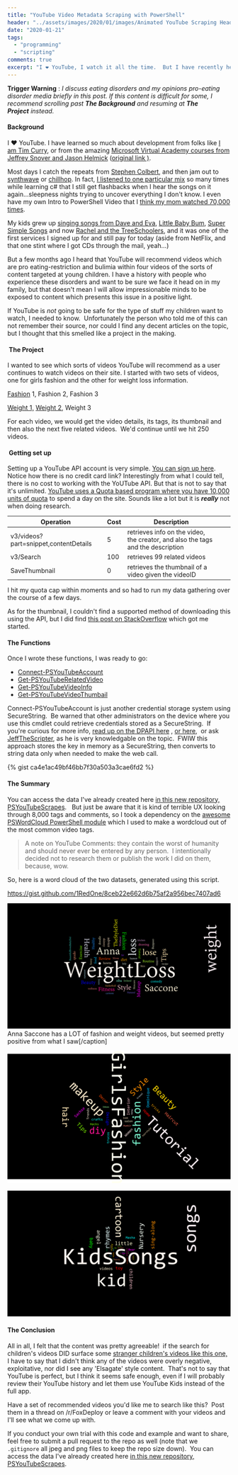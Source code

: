 ```yaml
---
title: "YouTube Video Metadata Scraping with PowerShell"
header: "../assets/images/2020/01/images/Animated YouTube Scraping Header.gif"
date: "2020-01-21"
tags: 
  - "programming"
  - "scripting"
comments: true
excerpt: "I ❤ YouTube, I watch it all the time.  But I have recently heard that YouTube's comment recommendation engine might carry kids from gentle content and into content I might find objectionable for our family.  In this Post, we dig into the a few source videos and use the YouTube API to see what kinds of videos really are shown"
---
```


**Trigger Warning** : _I discuss eating disorders and my opinions pro-eating disorder media briefly in this post. If this content is difficult for some, I recommend scrolling past **The Background** and resuming at **The Project** instead._

#### Background

I ❤ YouTube. I have learned so much about development from folks like [I am Tim Curry](https://www.youtube.com/watch?time_continue=2&v=vN9NRqv7xmY&feature=emb_logo), or from the amazing [Microsoft Virtual Academy courses from Jeffrey Snover and Jason Helmick](https://www.youtube.com/watch?v=nMn8-BbRsN8&list=PLyJiOytEPs4etH7Ujq7PU7jlOlHL-9RmV) ([original link )](https://channel9.msdn.com/Series/Advanced-PowerShell-DSC-and-Custom-Resources?l=3DnsS2H1_1504984382).
 <!--more-->
Most days I catch the repeats from [Stephen Colbert](https://www.youtube.com/channel/UCMtFAi84ehTSYSE9XoHefig), and then jam out to [synthwave](https://www.youtube.com/watch?v=a0O616pwkYk) or [chillhop](https://www.youtube.com/watch?v=VaZYyx0ae_s). In fact, [I listened to one particular mix](https://www.youtube.com/watch?v=glHtYwHidUY) so many times while learning c# that I still get flashbacks when I hear the songs on it again...sleepness nights trying to uncover everything I don't know. I even have my own Intro to PowerShell Video that I [think my mom watched 70,000 times](https://www.youtube.com/watch?v=YHtZY6pASAI).

My kids grew up [singing songs from Dave and Eva](https://www.youtube.com/watch?v=kNPsqzzoekw), [Little Baby Bum](https://www.youtube.com/watch?v=Cfb-qp1h_E0), [Super Simple Songs](https://www.youtube.com/watch?time_continue=2&v=PDnXXgK-OXI&feature=emb_logo) and now [Rachel and the TreeSchoolers](https://www.youtube.com/watch?v=NDqOcpRSExU), and it was one of the first services I signed up for and still pay for today (aside from NetFlix, and that one stint where I got CDs through the mail, yeah...)

But a few months ago I heard that YouTube will recommend videos which are pro eating-restriction and bulimia within four videos of the sorts of content targeted at young children. I have a history with people who experience these disorders and want to be sure we face it head on in my family, but that doesn't mean I will allow impressionable minds to be exposed to content which presents this issue in a positive light.

If YouTube is _not_ going to be safe for the type of stuff my children want to watch, I needed to know.  Unfortunately the person who told me of this can not remember their source, nor could I find any decent articles on the topic, but I thought that this smelled like a project in the making.

####  The Project

I wanted to see which sorts of videos YouTube will recommend as a user continues to watch videos on their site. I started with two sets of videos, one for girls fashion and the other for weight loss information.

[Fashion](https://www.youtube.com/watch?v=ml2E8TnU-oA) 1, Fashion 2, Fashion 3

[Weight 1,](https://www.youtube.com/watch?v=Jhq23NKsjjg) [Weight 2](https://www.youtube.com/watch?v=PWCNtdR9DN0), Weight 3

For each video, we would get the video details, its tags, its thumbnail and then also the next five related videos.  We'd continue until we hit 250 videos.

####  Getting set up

Setting up a YouTube API account is very simple. [You can sign up here](https://developers.google.com/youtube/v3/). Notice how there is no credit card link? Interestingly from what I could tell, there is no cost to working with the YoUTube API. But that is not to say that it's unlimited. [YouTube uses a Quota based program where you have 10,000 units of quota](https://developers.google.com/youtube/v3/getting-started#quota) to spend a day on the site. Sounds like a lot but it is _**really**_ not when doing research.

| Operation | Cost | Description |  |  |
| --- | --- | --- | --- | --- |
| v3/videos?part=snippet,contentDetails | 5 | retrieves info on the video, the creator, and also the tags and the description |  |  |
| v3/Search | 100 | retrieves 99 related videos |  |  |
| SaveThumbnail | 0 | retrieves the thumbnail of a video given the videoID |  |  |

I hit my quota cap within moments and so had to run my data gathering over the course of a few days.

As for the thumbnail, I couldn't find a supported method of downloading this using the API, but I did find [this post on StackOverflow](https://stackoverflow.com/questions/2068344/how-do-i-get-a-youtube-video-thumbnail-from-the-youtube-api) which got me started.

#### The Functions

Once I wrote these functions, I was ready to go:

- [Connect-PSYouTubeAccount](https://github.com/1RedOne/PSYouTube/blob/master/Public/Connect-PSYouTubeAccount.ps1)
- [Get-PSYouTubeRelatedVideo](https://github.com/1RedOne/PSYouTube/blob/master/Public/Get-PSYouTubeRelatedVideo.ps1)
- [Get-PSYouTubeVideoInfo](https://github.com/1RedOne/PSYouTube/blob/master/Public/Get-PSYouTubeVideoInfo.ps1)
- [Get-PSYouTubeVideoThumbail](https://github.com/1RedOne/PSYouTube/blob/master/Public/Get-PSYouTubeVideoThumbail.ps1)

Connect-PSYouTubeAccount is just another credential storage system using SecureString.  Be warned that other administrators on the device where you use this cmdlet could retrieve credentials stored as a SecureString.  If you're curious for more info, [read up on the DPAPI here](https://stackoverflow.com/questions/6982236/how-is-securestring-encrypted-and-still-usable) , [or here](https://giuliocomi.blogspot.com/2019/08/insecure-secrets-encryption-at-rest.html),  or ask [JeffTheScripter](https://twitter.com/JeffTheScripter), as he is very knowledgable on the topic.  FWIW this approach stores the key in memory as a SecureString, then converts to string data only when needed to make the web call.

{% gist ca4e1ac49bf46bb7f30a503a3cae6fd2 %}


#### The Summary

You can access the data I've already created here [in this new repository, PSYouTubeScrapes](https://github.com/1RedOne/PSYouTubeScrapes).   But just be aware that it is kind of terrible UX looking through 8,000 tags and comments, so I took a dependency on the [awesome PSWordCloud PowerShell module](https://github.com/vexx32/PSWordCloud) which I used to make a wordcloud out of the most common video tags.

> A note on YouTube Comments: they contain the worst of humanity and should never ever be entered by any person.  I intentionally decided not to research them or publish the work I did on them, because, wow.

So, here is a word cloud of the two datasets, generated using this script.

https://gist.github.com/1RedOne/8ceb22e662d6b75af2a956bec7407ad6

![A word cloud of the most commong tags for Weight loss videos traversed with this tool, including 'theStyleDiet', 'Commedy' Beauty', and 'Anna Saccone', who seems to be a YouTuber popular in this area](../assets/images/2020/01/images/weightloss1.png) Anna Saccone has a LOT of fashion and weight videos, but seemed pretty positive from what I saw\[/caption\]

![](../assets/images/2020/01/images/girlsfashion.png)

![](../assets/images/2020/01/images/childrenssongs.png)

#### The Conclusion

All in all, I felt that the content was pretty agreeable!  if the search for children's videos DID surface some [stranger children's videos like this one,](https://www.youtube.com/watch?v=OqDXIC_brT0) I have to say that I didn't think any of the videos were overly negative, exploitative, nor did I see any 'Elsagate' style content.  That's not to say that YouTube is perfect, but I think it seems safe enough, even if I will probably review their YouTube history and let them use YouTube Kids instead of the full app.

Have a set of recommended videos you'd like me to search like this?  Post them in a thread on /r/FoxDeploy or leave a comment with your videos and I'll see what we come up with.

If you conduct your own trial with this code and example and want to share, feel free to submit a pull request to the repo as well (note that we `.gitignore` all jpeg and png files to keep the repo size down).  You can access the data I've already created here [in this new repository, PSYouTubeScrapes](https://github.com/1RedOne/PSYouTubeScrapes).
